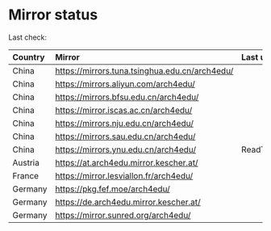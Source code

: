 <script src="./time.js"></script>
# Mirror status
Last check: <script type="text/javascript">localize(1692213189.282623);</script>

|Country|Mirror|Last update|
|:------|:-----|:----------|
|China|https://mirrors.tuna.tsinghua.edu.cn/arch4edu/|<script type="text/javascript">localize(1692167431);</script>|
|China|https://mirrors.aliyun.com/arch4edu/|<script type="text/javascript">localize(1692080938);</script>|
|China|https://mirrors.bfsu.edu.cn/arch4edu/|<script type="text/javascript">localize(1692167431);</script>|
|China|https://mirror.iscas.ac.cn/arch4edu/|<script type="text/javascript">localize(1692167431);</script>|
|China|https://mirrors.nju.edu.cn/arch4edu/|<script type="text/javascript">localize(1692124159);</script>|
|China|https://mirrors.sau.edu.cn/arch4edu/|<script type="text/javascript">localize(1692167431);</script>|
|China|https://mirrors.ynu.edu.cn/arch4edu/|ReadTimeout|
|Austria|https://at.arch4edu.mirror.kescher.at/|<script type="text/javascript">localize(1692167431);</script>|
|France|https://mirror.lesviallon.fr/arch4edu/|<script type="text/javascript">localize(1692167431);</script>|
|Germany|https://pkg.fef.moe/arch4edu/|<script type="text/javascript">localize(1692167431);</script>|
|Germany|https://de.arch4edu.mirror.kescher.at/|<script type="text/javascript">localize(1692167431);</script>|
|Germany|https://mirror.sunred.org/arch4edu/|<script type="text/javascript">localize(1692167431);</script>|

<script src="./tablefilter/tablefilter.js"></script>
<script src="./table.js"></script>